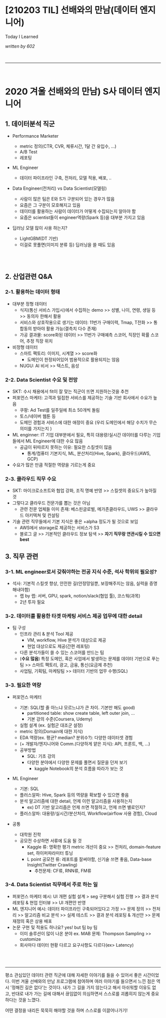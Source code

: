 

# [210203 TIL] 선배와의 만남(데이터 엔지니어)

Today I Learned  

_written by 602_

<br/>



---



<br/>

# 2020 겨울 선배와의 만남) S사 데이터 엔지니어



## 1. 데이터분석 직군

- Performance Marketer
  - metric 정의(CTR, CVR, 체류시간, 1달 간 유입수, ...)
  - A/B Test
  - 레포팅
- ML Engineer
  - 데이터 파이프라인 구축, 전처리, 모델 적용, 배포, ..
- Data Engineer(전처리) vs Data Scientist(모델링)
  - 사람이 많은 팀은 E와 S가 구분되어 있는 경우가 많음
  - 요즘은 그 구분이 모호해지고 있음
  - 데이터를 활용하는 사람이 데이터가 어떻게 수집되는지 알아야 함
  - 요즘은 scientist들이 engineer역량(Spark 등)을 대부분 가지고 있음

- 딥러닝 모델 많이 사용 하는지?

  - LightGBM(DT 기반)
  - 이걸로 못풀면(이미지 분류 등) 딥러닝을 쓸 때도 있음
  

<br/>

<br/>



## 2. 산업관련 Q&A



### 2-1. 활용하는 데이터 형태

- 대부분 정형 데이터
  - 식지(통신 서비스 가입시)에서 수집하는 demo  >> 성별, 나이, 연령, 생일 등 >> 동의자 한해서 활용
  - 서비스와 상호작용으로 생기는 데이터: 11번가 구매이력, Tmap, T전화 >> 통합동의 받아야 활용 가능(결측치 다수 존재)
  - 가공 결과물: score화된 데이터 >> 11번가 구매예측 스코어, 직장인 확률 스코어, 추정 직장 위치
- 비정형 데이터
  - 스마트 팩토리: 이미지, 시계열 >> score화
    - 도메인이 한정되어있어 범용적으로 활용되지는 않음
  - NUGU: AI 비서 >> 텍스트, 음성
  
  



### 2-2. Data Scientist 수요 및 전망

- SKT: 수시 채용에서 fit이 잘 맞는 직군이 뜨면 지원하는것을 추천
- 퍼포먼스 마케터: 고객과 밀접한 서비스를 제공하는 기술 기반 회사에서 수요가 높음
  - 쿠팡: Ad Test를 일주일에 최소 50개씩 돌림
  - 토스/네이버 웹툰 등
  - 도메인 경험과 서비스에 대한 애정이 중요 (우리 도메인에서 해당 수치가 무슨 의미를 가지는지 )
- ML enginner: IT 기업 대부분에서 필요, 특히 대용량/실시간 데이터를 다루는 기업들에서 ML Engineer에 대한 수요 많음
  - 공급이 뒤따르지 못하는 이유: 필요한 스킬셋이 많음
    - 통계/컴퓨터 기본지식, ML, 분산처리(Hive, Spark), 클라우드(AWS, GCP)
- 수요가 많은 만큼 적절한 역량을 기르는게 중요



### 2-3. 클라우드 직무 수요

- SKT: 마이크로소프트와 협업 강화, 조직 명예 반영 >> 스킬셋의 중요도가 높아질 것
- 그렇다고 클라우드 전문가를 뽑는 것은 아님
  - 관련 전문 업체들 이미 존재: 베스핀글로벌, 메가존클라우드, UWS >> 클라우드 아키텍쳐 및 컨설팅
- 기술 관련 직무들에서 기본 지식은 좋은 +alpha 정도가 될 것으로 보임
  - AWS에서 storage로 제공하는 서비스가 S3
  - 블로그 글 >>  기본적인 클라우드 정보 탐색 >> **자기 직무랑 연관시킬 수 있으면 best**



## 3. 직무 관련



### 3-1. ML engineer로서 갖춰야하는 전공 지식 수준, 석사 학위의 필요성?

- 석사: 기본적 스킬셋 향상, 안전한 길(안정망일뿐, 보장해주지는 않음, 실력을 증명해내야함)
  - 랩 by 랩: 서버, GPU, spark, notion/slack(협업 툴), 코스웍(과목)
  - 2년 투자 필요



### 3-2. 데이터를 활용한 타겟 마케팅 서비스 제공 업무에 대한 detail

- 팀 구성
  - 인프라 관리 & 분석 Tool 제공
    - VM, workflow, Hive 분석가 대상으로 제공
    - 현업 대상으로도 제공(간편 레포팅)
  - 다른 분석가들이 쓸 수 있는 스코어를 만드는 팀
  - (**수요 많음**) 특정 도메인, 혹은 사업에서 발생하는 문제를 데이터 기반으로 푸는 팀 >> 스마트 팩토리, 광고, 금융, 통신(요금제 추천)
  - 사업팀, 기획팀, 마케팅팀 >> 데이터 기반의 업무 수행(SQL)



### 3-3. 필요한 역량

- 퍼포먼스 마케터
  - 기본: SQL(할 줄 아느냐 모르느냐가 큰 차이. 기본만 해도 good)
    - partitioned table: show create table, left outer join, ...
    - 기본 강의 수준(Coursera, Udemy)
  - 실험 설계 (ex. 실험군 대조군 설정)
  - metric 정의(Domain에 대한 지식)
  - EDA 역량(ex. 평균? median? 분위수?): 다양한 데이터셋 경험
  - (+ 개발자/엔지니어와 Comm.(다양하게 얕은 지식): API, 프론트, 백, ...)
  - 공부방법
    - SQL: 기초 강의
    - 다양한 분야에서 다양한 문제를 풀면서 질문을 던져 보기
      - kaggle Notebook의 분석 흐름을 따라가 보는 것

        

- ML Engineer
  - 기본: SQL
  - 플러스알파: Hive, Spark 등의 역량을 확보할 수 있으면 좋음 
  - 분석 알고리즘에 대한 detail, 언제 이런 알고리즘을 사용하는지
    - ex) DT 기반 알고리즘은 언제 쓰면 적절하고, 언제 쓰면 별로인지?
  - 플러스알파: 대용량/실시간/분산처리, Workflow(airflow 사용 경험), Cloud
- 공통
  - 대학원 진학
  - 공모전 수상하면 서류에 도움 될 것
    - Kaggle 류: 명확한 평가 metric 개선이 중요 >> 전처리, domain-feature set, 하이퍼파라미터 튜닝
    - L point 공모전 류: 레포트를 잘써야함, 신기술 쓰면 좋음, Data-base Insight(Twitter Crawling)
      - 추천문제: CF류, RNN류, FM류



### 3-4. Data Scientist 직무에서 주로 하는 일

- 퍼포먼스 마케터 예시: UI 개편 실험 설계 > seg 구분해서 실험 진행 >> 결과 분석 레포팅 & 현업 인터뷰 >> UI 개편안 반영
- ML 엔지니어 예시: 데이터 파이프라인 구축되어있다고 가정 >> 문제 정의 >> 전처리 >> 알고리즘 비교 분석 >> 실제 테스트 >> 결과 분석 레포팅 & 개선안 >> 문제 재정의 혹은 상용 배포
- 논문 구현 및 적용도 하나요? yes! but 팀 by 팀
  - 이미 솔루션이 많이 나온 분야 ex. MAB 문제: Thompson Sampling >> customize 
  - 회사마다 데이터 현황 다르고 요구사항도 다르다(ex> Latency)



<br/>

<br/>





---

평소 관심있던 데이터 관련 직군에 대해 자세한 이야기를 들을 수 있어서 좋은 시간이었다. 이번 겨울 선배와의 만남 프로그램에 참여하며 여러 이야기를 들으면서 느낀 점은 역시 '정해진 길은 없다'는 것이다. 내가 그 길을 가지 않는다고 해서 아쉬워할 이유도 없고, 반대로 내가 가는 길에 대해서 끊임없이 의심하면서 스스로를 괴롭히지 않는게 중요하다는 것을 느꼈다.

어떤 결정을 내리든 묵묵히 해야할 것을 하며 스스로를 이끌어나가기!